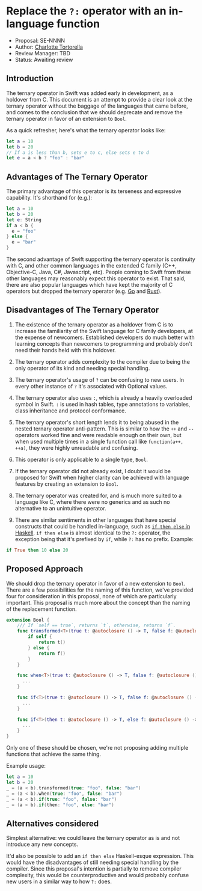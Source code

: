 # Replace the `?:` operator with an in-language function

* Proposal: SE-NNNN
* Author: [Charlotte Tortorella](https://github.com/qata)
* Review Manager: TBD
* Status: Awaiting review

## Introduction

The ternary operator in Swift was added early in development, as a holdover
from C.  This document is an attempt to provide a clear look at the ternary
operator without the baggage of the languages that came before, and comes
to the conclusion that we should deprecate and remove the ternary operator
in favor of an extension to `Bool`.

As a quick refresher, here's what the ternary operator looks like:

```swift
let a = 10
let b = 20
// If a is less than b, sets e to c, else sets e to d
let e = a < b ? "foo" : "bar"
```

## Advantages of The Ternary Operator

The primary advantage of this operator is its terseness and expressive
capability. It's shorthand for (e.g.):
```swift
let a = 10
let b = 20
let e: String
if a < b {
  e = "foo"
} else {
  e = "bar"
}
```

The second advantage of Swift supporting the ternary operator is continuity
with C, and other common languages in the extended C family (C++, Objective-C,
Java, C#, Javascript, etc).  People coming to Swift from these other languages
may reasonably expect this operator to exist.  That said, there are also
popular languages which have kept the majority of C operators but dropped the
ternary operator (e.g. [Go](https://golang.org/doc/faq#Does_Go_have_a_ternary_form) and [Rust](https://github.com/rust-lang/rfcs/issues/1362)).


## Disadvantages of The Ternary Operator

1. The existence of the ternary operator as a holdover from C is to increase
the familiarity of the Swift language for C family developers, at the expense
of newcomers.  Established developers do much better with learning concepts
than newcomers to programming and probably don't need their hands held
with this holdover.

2. The ternary operator adds complexity to the compiler due to being the only
operator of its kind and needing special handling.

3. The ternary operator's usage of `?` can be confusing
to new users.  In every other instance of `?` it's associated with
Optional values.

4. The ternary operator also uses `:`, which is already a heavily overloaded
symbol in Swift. `:` is used in hash tables, type annotations to variables,
class inheritance and protocol conformance.

5. The ternary operator's short length lends it to being abused in the
nested ternary operator anti-pattern.  This is similar to how the `++` and `--`
operators worked fine and were readable enough on their own, but when used
multiple times in a single function call like `function(a++, ++a)`, they
were highly unreadable and confusing.

6. This operator is only applicable to a single type, `Bool`.

7. If the ternary operator did not already exist, I doubt it would be proposed
for Swift when higher clarity can be achieved with language features by
creating an extension to `Bool`.

8. The ternary operator was created for, and is much more suited to a language
like C, where there were no generics and as such no alternative  to an
unintuitive operator.

9. There are similar sentiments in other languages that have special constructs
that could be handled in-language, such as [`if then else` in Haskell](https://wiki.haskell.org/If-then-else#Is_If-Then-Else_so_important.3F).
`if then else` is almost identical to the `?:` operator, the exception being
that it's prefixed by `if`, while `?:` has no prefix.
Example:
```haskell
if True then 10 else 20
```


## Proposed Approach

We should drop the ternary operator in favor of a new extension to `Bool`.
There are a few possibilities for the naming of this function, we've provided
four for consideration in this proposal, none of which are particularly
important. This proposal is much more about the concept than the naming of
the replacement function.
```swift
extension Bool {
    /// If `self == true`, returns `t`, otherwise, returns `f`.
    func transformed<T>(true t: @autoclosure () -> T, false f: @autoclosure () -> T) -> T {
        if self {
            return t()
        } else {
            return f()  
        }
    }

    func when<T>(true t: @autoclosure () -> T, false f: @autoclosure () -> T) -> T {
      ...
    }

    func if<T>(true t: @autoclosure () -> T, false f: @autoclosure () -> T) -> T {
      ...
    }

    func if<T>(then t: @autoclosure () -> T, else f: @autoclosure () -> T) -> T {
      ...
    }
}
```

Only one of these should be chosen, we're not proposing adding multiple
functions that achieve the same thing.

Example usage:
```swift
let a = 10
let b = 20
_ = (a < b).transformed(true: "foo", false: "bar")
_ = (a < b).when(true: "foo", false: "bar")
_ = (a < b).if(true: "foo", false: "bar")
_ = (a < b).if(then: "foo", else: "bar")
```

## Alternatives considered

Simplest alternative: we could leave the ternary operator as is and not
introduce any new concepts.

It'd also be possible to add an `if then else` Haskell-esque expression.
This would have the disadvantages of still needing special handling by the
compiler.  Since this proposal's intention is partially to remove compiler
complexity, this would be counterproductive and would probably confuse new
users in a similar way to how `?:` does.
